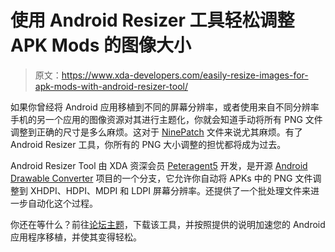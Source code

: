 # 使用 Android Resizer 工具轻松调整 APK Mods 的图像大小

> 原文：<https://www.xda-developers.com/easily-resize-images-for-apk-mods-with-android-resizer-tool/>

如果你曾经将 Android 应用移植到不同的屏幕分辨率，或者使用来自不同分辨率手机的另一个应用的图像资源对其进行主题化，你就会知道手动将所有 PNG 文件调整到正确的尺寸是多么麻烦。这对于 [NinePatch](http://www.xda-developers.com/android/video-guide-to-modifying-ninepatch-xda-tv/ "Video Guide to Modifying NinePatch – XDA TV") 文件来说尤其麻烦。有了 Android Resizer 工具，你所有的 PNG 大小调整的担忧都将成为过去。

Android Resizer Tool 由 XDA 资深会员 [Peteragent5](http://forum.xda-developers.com/member.php?u=4414170) 开发，是开源 [Android Drawable Converter](http://code.google.com/p/android-drawable-converter/) 项目的一个分支，它允许你自动将 APKs 中的 PNG 文件调整到 XHDPI、HDPI、MDPI 和 LDPI 屏幕分辨率。还提供了一个批处理文件来进一步自动化这个过程。

你还在等什么？前往[论坛主题](http://forum.xda-developers.com/showthread.php?t=1889295)，下载该工具，并按照提供的说明加速您的 Android 应用程序移植，并使其变得轻松。